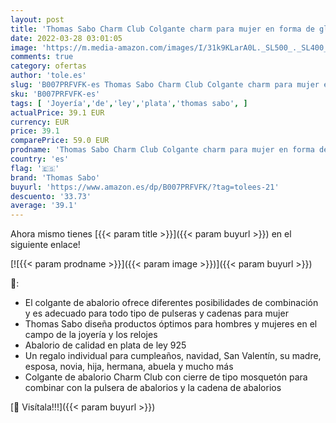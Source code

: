 ```yaml
---
layout: post
title: 'Thomas Sabo Charm Club Colgante charm para mujer en forma de globo terráqueo  plata de ley 925  0754-007-1'
date: 2022-03-28 03:01:05
image: 'https://m.media-amazon.com/images/I/31k9KLarA0L._SL500_._SL400_.jpg'
comments: true
category: ofertas
author: 'tole.es'
slug: 'B007PRFVFK-es Thomas Sabo Charm Club Colgante charm para mujer en forma...'
sku: 'B007PRFVFK-es'
tags: [ 'Joyería','de','ley','plata','thomas sabo', ]
actualPrice: 39.1 EUR
currency: EUR
price: 39.1
comparePrice: 59.0 EUR
prodname: 'Thomas Sabo Charm Club Colgante charm para mujer en forma de globo terráqueo  plata de ley 925  0754-007-1'
country: 'es'
flag: '🇪🇸'
brand: 'Thomas Sabo'
buyurl: 'https://www.amazon.es/dp/B007PRFVFK/?tag=tolees-21'
descuento: '33.73'
average: '39.1'
---
```


Ahora mismo tienes [{{< param title >}}]({{< param buyurl >}}) en el siguiente enlace!

[![{{< param prodname >}}]({{< param image >}})]({{< param buyurl >}})

🔎:

- El colgante de abalorio ofrece diferentes posibilidades de combinación y es adecuado para todo tipo de pulseras y cadenas para mujer
- Thomas Sabo diseña productos óptimos para hombres y mujeres en el campo de la joyería y los relojes
- Abalorio de calidad en plata de ley 925
- Un regalo individual para cumpleaños, navidad, San Valentín, su madre, esposa, novia, hija, hermana, abuela y mucho más
- Colgante de abalorio Charm Club con cierre de tipo mosquetón para combinar con la pulsera de abalorios y la cadena de abalorios

[🛒 Visítala!!!]({{< param buyurl >}})
